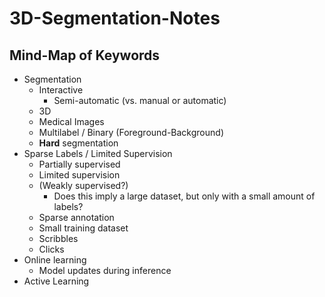# 3D-Segmentation-Notes

## Mind-Map of Keywords

-	Segmentation
	-	Interactive 
		-	Semi-automatic (vs. manual or automatic)
	-	3D
	-	Medical Images
	-	Multilabel / Binary (Foreground-Background)
	-	**Hard** segmentation
-	Sparse Labels / Limited Supervision
	-	Partially supervised
	-	Limited supervision
	-	(Weakly supervised?) 
		-	Does this imply a large dataset, but only with a small amount of labels?
	-	Sparse annotation
	-	Small training dataset
	-	Scribbles
	-	Clicks
-	Online learning
	-	Model updates during inference
-	Active Learning
